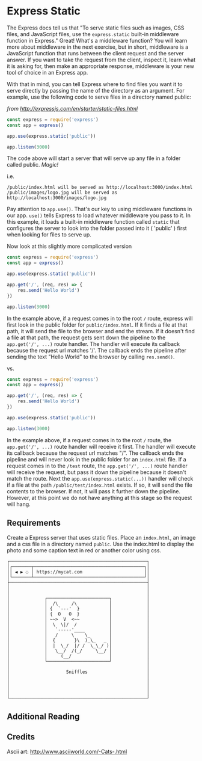 # Express Static

The Express docs tell us that "To serve static files such as images, CSS files, and JavaScript files, use the `express.static` built-in middleware function in Express." Great! What's a middleware function? You will learn more about middleware in the next exercise, but in short, middleware is a JavaScript function that runs between the client request and the server answer. If you want to take the request from the client, inspect it, learn what it is asking for, then make an appropriate response, middleware is your new tool of choice in an Express app.

With that in mind, you can tell Express where to find files you want it to serve directly by passing the name of the directory as an argument. For example, use the following code to serve files in a directory named public:

_from http://expressjs.com/en/starter/static-files.html_
```js
const express = require('express')
const app = express()

app.use(express.static('public'))

app.listen(3000)
```

The code above will start a server that will serve up any file in a folder called public. _Magic!_

i.e.

`/public/index.html will be served as http://localhost:3000/index.html`
`/public/images/logo.jpg will be served as http://localhost:3000/images/logo.jpg`

Pay attention to `app.use()`. That's our key to using middleware functions in our app. `use()` tells Express to load whatever middleware you pass to it. In this example, it loads a built-in middleware function called `static` that configures the server to look into the folder passed into it ( 'public' ) first when looking for files to serve up.

Now look at this slightly more complicated version

```js
const express = require('express')
const app = express()

app.use(express.static('public'))

app.get('/', (req, res) => {
    res.send('Hello World')
})

app.listen(3000)
```

In the example above, if a request comes in to the root `/` route, express will
first look in the public folder for `public/index.html`. If it finds a file at
that path, it will send the file to the browser and end the stream. If it
doesn't find a file at that path, the request gets sent down the pipeline to the
`app.get('/', ...)` route handler. The handler will execute its callback because
the request url matches '/'. The callback ends the pipeline after sending the
text "Hello World" to the browser by calling `res.send()`.

vs.

```js
const express = require('express')
const app = express()

app.get('/', (req, res) => {
    res.send('Hello World')
})

app.use(express.static('public'))

app.listen(3000)
```

In the example above, if a request comes in to the root `/` route, the
`app.get('/', ...)` route handler will receive it first. The handler will
execute its callback because the request url matches "/". The callback ends the
pipeline and will never look in the public folder for an `index.html` file. If a
request comes in to the `/test` route, the `app.get('/', ...)` route handler
will receive the request, but pass it down the pipeline because it doesn't match
the route. Next the `app.use(express.static(...))` handler will check if a file
at the path `/public/test/index.html` exists. If so, it will send the file
contents to the browser. If not, it will pass it further down the pipeline.
However, at this point we do not have anything at this stage so the request will
hang.

## Requirements

Create a Express server that uses static files. Place an `index.html`, an image
and a css file in a directory named `public`. Use the index.html to display the photo and
some caption text in red or another color using css.

```
┌───────────────────────────────────────────────────┐
│┌───────┬─────────────────────────────────────────┐│
││ ◀ ▶ ◌ │ https://mycat.com                       ││
│└───────┴─────────────────────────────────────────┘│
├───────────────────────────────────────────────────┤
│                                                   │
│                                                   │
│             ┌───────────────────────┐             │
│             │  /\     /\            │             │
│             │ {  `---'  }           │             │
│             │ {  O   O  }           │             │
│             │ ~~>  V  <~~           │             │
│             │  \  \|/  /            │             │
│             │   `-----'____         │             │
│             │   /     \    \_       │             │
│             │  {       }\  )_\_   _ │             │
│             │  |  \_/  |/ /  \_\_/ )│             │
│             │   \__/  /(_/     \__/ │             │
│             │     (__/              │             │
│             └───────────────────────┘             │
│                                                   │
│                     Sniffles                      │
│                                                   │
│                                                   │
│                                                   │
│                                                   │
└───────────────────────────────────────────────────┘

```

## Additional Reading

## Credits

Ascii art: http://www.asciiworld.com/-Cats-.html
